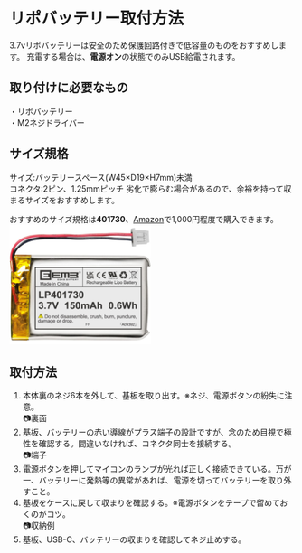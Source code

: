 # リポバッテリー取付方法
3.7vリポバッテリーは安全のため保護回路付きで低容量のものをおすすめします。
充電する場合は、**電源オン**の状態でのみUSB給電されます。

## 取り付けに必要なもの
・リポバッテリー  
・M2ネジドライバー

## サイズ規格
サイズ:バッテリースペース(W45×D19×H7mm)未満  
コネクタ:2ピン、1.25mmピッチ
劣化で膨らむ場合があるので、余裕を持って収まるサイズをおすすめします。

おすすめのサイズ規格は**401730**、[Amazon](https://www.amazon.jp/dp/B08215WQMQ)で1,000円程度で購入できます。
<img src="img/LP401730.jpg" width="250">


## 取付方法
1. 本体裏のネジ6本を外して、基板を取り出す。※ネジ、電源ボタンの紛失に注意。  
📷裏面  
2. 基板、バッテリーの赤い導線がプラス端子の設計ですが、念のため目視で極性を確認する。間違いなければ、コネクタ同士を接続する。  
📷端子
3. 電源ボタンを押してマイコンのランプが光れば正しく接続できている。万が一、バッテリーに発熱等の異常があれば、電源を切ってバッテリーを取り外すこと。
4. 基板をケースに戻して収まりを確認する。※電源ボタンをテープで留めておくのがコツ。  
📷収納例  
5. 基板、USB-C、バッテリーの収まりを確認してネジ止めする。  